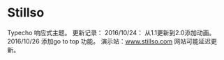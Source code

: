 # Stillso
Typecho 响应式主题。
更新记录：
2016/10/24：
从1.1更新到2.0添加动画。
2016/10/26
添加go to top 功能。
演示站：www.stillso.com 网站可能延迟更新。



